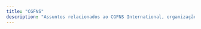 ```yaml
---
title: "CGFNS"
description: "Assuntos relacionados ao CGFNS International, organização sem fins lucrativos que ajuda os profissionais de saúde com formação estrangeira a trabalhar nos EUA, avaliando e validando suas credenciais profissionais e acadêmicas."
---
```


